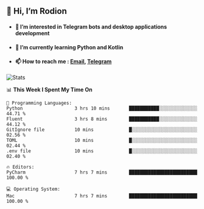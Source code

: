 ## 👋 Hi, I’m Rodion
- #### 👀 I’m interested in Telegram bots and desktop applications development
- #### 🌱 I’m currently learning Python and Kotlin
- #### 📫 How to reach me : [Email](mailto:me@lavn.ml), [Telegram](https://t.me/rodion_gudz)

![Stats](https://github-readme-stats.vercel.app/api?username=rodion-gudz&show_icons=true&theme=github_dark&hide_border=true&hide=issues&count_private=true&layout=compact)


<!--START_SECTION:waka-->
📊 **This Week I Spent My Time On** 

```text
💬 Programming Languages: 
Python                   3 hrs 10 mins       ███████████░░░░░░░░░░░░░░   44.71 % 
Fluent                   3 hrs 8 mins        ███████████░░░░░░░░░░░░░░   44.12 % 
GitIgnore file           10 mins             █░░░░░░░░░░░░░░░░░░░░░░░░   02.56 % 
TOML                     10 mins             █░░░░░░░░░░░░░░░░░░░░░░░░   02.44 % 
.env file                10 mins             █░░░░░░░░░░░░░░░░░░░░░░░░   02.40 % 

🔥 Editors: 
PyCharm                  7 hrs 7 mins        █████████████████████████   100.00 % 

💻 Operating System: 
Mac                      7 hrs 7 mins        █████████████████████████   100.00 % 
```


<!--END_SECTION:waka-->
